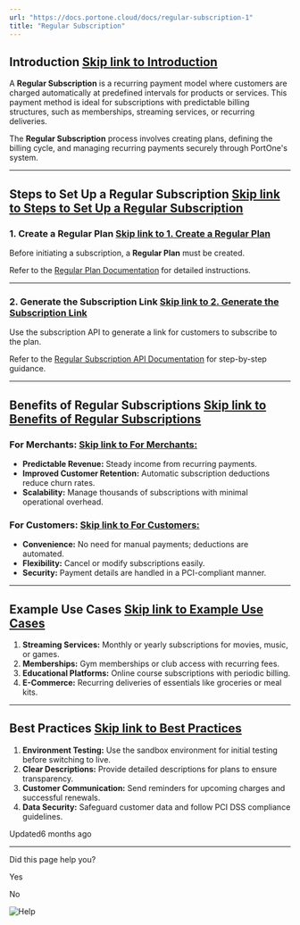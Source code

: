 ```yaml
---
url: "https://docs.portone.cloud/docs/regular-subscription-1"
title: "Regular Subscription"
---
```


## Introduction   [Skip link to Introduction](https://docs.portone.cloud/docs/regular-subscription-1\#introduction)

A **Regular Subscription** is a recurring payment model where customers are charged automatically at predefined intervals for products or services. This payment method is ideal for subscriptions with predictable billing structures, such as memberships, streaming services, or recurring deliveries.

The **Regular Subscription** process involves creating plans, defining the billing cycle, and managing recurring payments securely through PortOne's system.

* * *

## Steps to Set Up a Regular Subscription   [Skip link to Steps to Set Up a Regular Subscription](https://docs.portone.cloud/docs/regular-subscription-1\#steps-to-set-up-a-regular-subscription)

### 1\. Create a Regular Plan   [Skip link to 1. Create a Regular Plan](https://docs.portone.cloud/docs/regular-subscription-1\#1-create-a-regular-plan)

Before initiating a subscription, a **Regular Plan** must be created.

Refer to the [Regular Plan Documentation](https://docs.portone.cloud/docs/regular-plan) for detailed instructions.

* * *

### 2\. Generate the Subscription Link   [Skip link to 2. Generate the Subscription Link](https://docs.portone.cloud/docs/regular-subscription-1\#2-generate-the-subscription-link)

Use the subscription API to generate a link for customers to subscribe to the plan.

Refer to the [Regular Subscription API Documentation](https://docs.portone.cloud/docs/regular-subscription) for step-by-step guidance.

* * *

## Benefits of Regular Subscriptions   [Skip link to Benefits of Regular Subscriptions](https://docs.portone.cloud/docs/regular-subscription-1\#benefits-of-regular-subscriptions)

### For Merchants:   [Skip link to For Merchants:](https://docs.portone.cloud/docs/regular-subscription-1\#for-merchants)

- **Predictable Revenue:** Steady income from recurring payments.
- **Improved Customer Retention:** Automatic subscription deductions reduce churn rates.
- **Scalability:** Manage thousands of subscriptions with minimal operational overhead.

### For Customers:   [Skip link to For Customers:](https://docs.portone.cloud/docs/regular-subscription-1\#for-customers)

- **Convenience:** No need for manual payments; deductions are automated.
- **Flexibility:** Cancel or modify subscriptions easily.
- **Security:** Payment details are handled in a PCI-compliant manner.

* * *

## Example Use Cases   [Skip link to Example Use Cases](https://docs.portone.cloud/docs/regular-subscription-1\#example-use-cases)

1. **Streaming Services:** Monthly or yearly subscriptions for movies, music, or games.
2. **Memberships:** Gym memberships or club access with recurring fees.
3. **Educational Platforms:** Online course subscriptions with periodic billing.
4. **E-Commerce:** Recurring deliveries of essentials like groceries or meal kits.

* * *

## Best Practices   [Skip link to Best Practices](https://docs.portone.cloud/docs/regular-subscription-1\#best-practices)

1. **Environment Testing:** Use the sandbox environment for initial testing before switching to live.
2. **Clear Descriptions:** Provide detailed descriptions for plans to ensure transparency.
3. **Customer Communication:** Send reminders for upcoming charges and successful renewals.
4. **Data Security:** Safeguard customer data and follow PCI DSS compliance guidelines.

Updated6 months ago

* * *

Did this page help you?

Yes

No

![Help](https://cdn.jsdelivr.net/gh/iamport-intl/portone-devx-chatbot-widget@production/public/chat-intro1.svg)